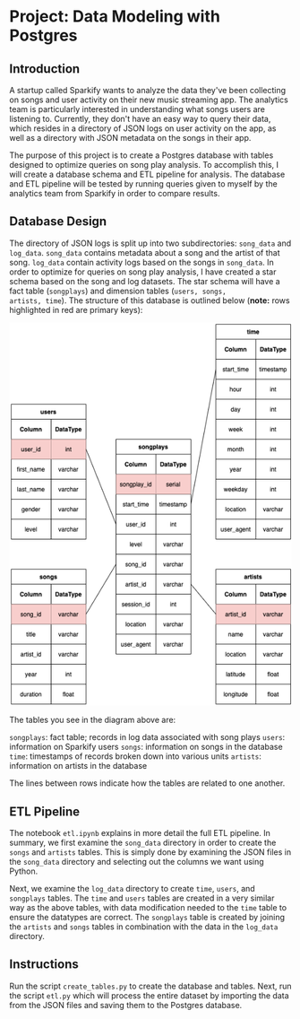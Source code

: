 # Project: Data Modeling with Postgres

## Introduction

A startup called Sparkify wants to analyze the data they've been collecting on songs and user activity on their new music streaming app. The analytics team is particularly interested in understanding what songs users are listening to. Currently, they don't have an easy way to query their data, which resides in a directory of JSON logs on user activity on the app, as well as a directory with JSON metadata on the songs in their app.

The purpose of this project is to create a Postgres database with tables designed to optimize queries on song play analysis. To accomplish this, I will create a database schema and ETL pipeline for analysis. The database and ETL pipeline will be tested by running queries given to myself by the analytics team from Sparkify in order to compare results.

## Database Design

The directory of JSON logs is split up into two subdirectories: <code>song_data</code> and <code>log_data</code>. <code>song_data</code> contains metadata about a song and the artist of that song. <code>log_data</code> contain activity logs based on the songs in <code>song_data</code>. In order to optimize for queries on song play analysis, I have created a star schema based on the song and log datasets. The star schema will have a fact table (<code>songplays</code>) and dimension tables (<code>users, songs, artists, time</code>). The structure of this database is outlined below (**note:** rows highlighted in red are primary keys):

![image](UdacityDataEngProj1DBSchema.png)

The tables you see in the diagram above are:

<code>songplays</code>: fact table; records in log data associated with song plays
<code>users</code>: information on Sparkify users
<code>songs</code>: information on songs in the database
<code>time</code>: timestamps of records broken down into various units
<code>artists</code>: information on artists in the database

The lines between rows indicate how the tables are related to one another.

## ETL Pipeline

The notebook <code>etl.ipynb</code> explains in more detail the full ETL pipeline. In summary, we first examine the <code>song_data</code> directory in order to create the <code>songs</code> and <code>artists</code> tables. This is simply done by examining the JSON files in the <code>song_data</code> directory and selecting out the columns we want using Python.

Next, we examine the <code>log_data</code> directory to create <code>time</code>, <code>users</code>, and <code>songplays</code> tables. The <code>time</code> and <code>users</code> tables are created in a very similar way as the above tables, with data modification needed to the <code>time</code> table to ensure the datatypes are correct. The <code>songplays</code> table is created by joining the <code>artists</code> and <code>songs</code> tables in combination with the data in the <code>log_data</code> directory.

## Instructions

Run the script <code>create_tables.py</code> to create the database and tables.
Next, run the script <code>etl.py</code> which will process the entire dataset by importing the data from the JSON files and saving them to the Postgres database.
